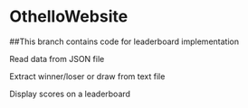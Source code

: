 # OthelloWebsite

##This branch contains code for leaderboard implementation

Read data from JSON file 

Extract winner/loser or draw from text file

Display scores on a leaderboard
